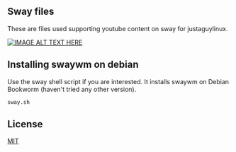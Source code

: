 ## Sway files

These are files used supporting youtube content on sway for justaguylinux.

[![IMAGE ALT TEXT HERE](https://i9.ytimg.com/vi/IV74fRNfhdM/maxresdefault.jpg?v=64484c93&sqp=CPSDrKIG&rs=AOn4CLBFm4KRFm0RIYm5TeN3qwvkQZOd5w)](https://youtu.be/IV74fRNfhdM)



## Installing swaywm on debian

Use the sway shell script if you are interested.  It installs swaywm on Debian Bookworm (haven't tried any other version).

```bash
sway.sh
```


## License

[MIT](https://choosealicense.com/licenses/mit/)